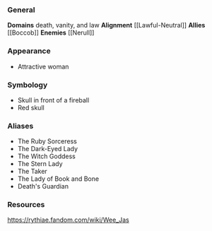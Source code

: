 ### General
**Domains** death, vanity, and law
**Alignment** [[Lawful-Neutral]]
**Allies** [[Boccob]]
**Enemies** [[Nerull]]

### Appearance
- Attractive woman

### Symbology
- Skull in front of a fireball
- Red skull

### Aliases
- The Ruby Sorceress
- The Dark-Eyed Lady
- The Witch Goddess
- The Stern Lady
- The Taker
- The Lady of Book and Bone
- Death's Guardian

### Resources
https://rythiae.fandom.com/wiki/Wee_Jas
